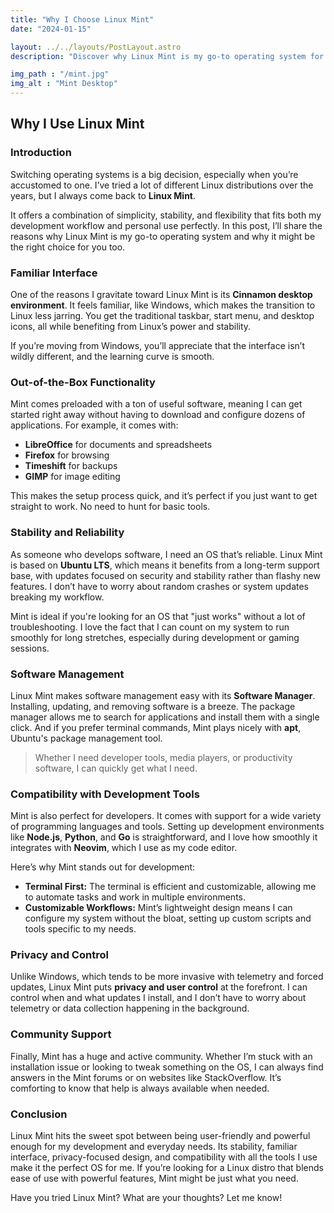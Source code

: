 ```yaml
---
title: "Why I Choose Linux Mint"
date: "2024-01-15"

layout: ../../layouts/PostLayout.astro
description: "Discover why Linux Mint is my go-to operating system for both development and everyday use."

img_path : "/mint.jpg"
img_alt : "Mint Desktop"
---
```


## Why I Use Linux Mint

### Introduction

Switching operating systems is a big decision, especially when you’re accustomed to one. I’ve tried a lot of different Linux distributions over the years, but I always come back to **Linux Mint**. 

It offers a combination of simplicity, stability, and flexibility that fits both my development workflow and personal use perfectly. In this post, I’ll share the reasons why Linux Mint is my go-to operating system and why it might be the right choice for you too.

### Familiar Interface

One of the reasons I gravitate toward Linux Mint is its **Cinnamon desktop environment**. It feels familiar, like Windows, which makes the transition to Linux less jarring. You get the traditional taskbar, start menu, and desktop icons, all while benefiting from Linux’s power and stability. 

If you’re moving from Windows, you’ll appreciate that the interface isn’t wildly different, and the learning curve is smooth.

### Out-of-the-Box Functionality

Mint comes preloaded with a ton of useful software, meaning I can get started right away without having to download and configure dozens of applications. For example, it comes with:

- **LibreOffice** for documents and spreadsheets
- **Firefox** for browsing
- **Timeshift** for backups
- **GIMP** for image editing

This makes the setup process quick, and it’s perfect if you just want to get straight to work. No need to hunt for basic tools.

### Stability and Reliability

As someone who develops software, I need an OS that’s reliable. Linux Mint is based on **Ubuntu LTS**, which means it benefits from a long-term support base, with updates focused on security and stability rather than flashy new features. I don’t have to worry about random crashes or system updates breaking my workflow.

Mint is ideal if you're looking for an OS that "just works" without a lot of troubleshooting. I love the fact that I can count on my system to run smoothly for long stretches, especially during development or gaming sessions.

### Software Management

Linux Mint makes software management easy with its **Software Manager**. Installing, updating, and removing software is a breeze. The package manager allows me to search for applications and install them with a single click. And if you prefer terminal commands, Mint plays nicely with **apt**, Ubuntu's package management tool.

> Whether I need developer tools, media players, or productivity software, I can quickly get what I need.

### Compatibility with Development Tools

Mint is also perfect for developers. It comes with support for a wide variety of programming languages and tools. Setting up development environments like **Node.js**, **Python**, and **Go** is straightforward, and I love how smoothly it integrates with **Neovim**, which I use as my code editor.

Here’s why Mint stands out for development:

- **Terminal First:** The terminal is efficient and customizable, allowing me to automate tasks and work in multiple environments.
- **Customizable Workflows:** Mint’s lightweight design means I can configure my system without the bloat, setting up custom scripts and tools specific to my needs.

### Privacy and Control

Unlike Windows, which tends to be more invasive with telemetry and forced updates, Linux Mint puts **privacy and user control** at the forefront. I can control when and what updates I install, and I don’t have to worry about telemetry or data collection happening in the background.

### Community Support

Finally, Mint has a huge and active community. Whether I’m stuck with an installation issue or looking to tweak something on the OS, I can always find answers in the Mint forums or on websites like StackOverflow. It’s comforting to know that help is always available when needed.

### Conclusion

Linux Mint hits the sweet spot between being user-friendly and powerful enough for my development and everyday needs. Its stability, familiar interface, privacy-focused design, and compatibility with all the tools I use make it the perfect OS for me. If you’re looking for a Linux distro that blends ease of use with powerful features, Mint might be just what you need.

Have you tried Linux Mint? What are your thoughts? Let me know!

